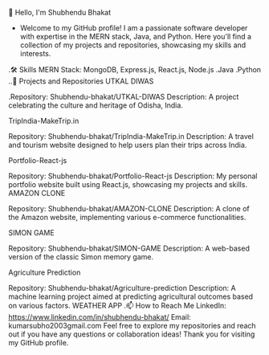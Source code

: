👋 Hello, I'm Shubhendu Bhakat
  - Welcome to my GitHub profile! I am a passionate software developer with expertise in the MERN stack, Java, and Python. Here you'll find a collection of my projects and repositories, showcasing my skills and interests.

.🛠️ Skills
MERN Stack: MongoDB, Express.js, React.js, Node.js
.Java
.Python
..📂 Projects and Repositories
UTKAL DIWAS

.Repository: Shubhendu-bhakat/UTKAL-DIWAS
Description: A project celebrating the culture and heritage of Odisha, India.

TripIndia-MakeTrip.in

Repository: Shubhendu-bhakat/TripIndia-MakeTrip.in
Description: A travel and tourism website designed to help users plan their trips across India.

Portfolio-React-js

Repository: Shubhendu-bhakat/Portfolio-React-js
Description: My personal portfolio website built using React.js, showcasing my projects and skills.
AMAZON CLONE

Repository: Shubhendu-bhakat/AMAZON-CLONE
Description: A clone of the Amazon website, implementing various e-commerce functionalities.

SIMON GAME

Repository: Shubhendu-bhakat/SIMON-GAME
Description: A web-based version of the classic Simon memory game.

Agriculture Prediction

Repository: Shubhendu-bhakat/Agriculture-prediction
Description: A machine learning project aimed at predicting agricultural outcomes based on various factors.
WEATHER APP
.📫 How to Reach Me
LinkedIn: https://www.linkedin.com/in/shubhendu-bhakat/
Email: kumarsubho2003gmail.com
Feel free to explore my repositories and reach out if you have any questions or collaboration ideas! Thank you for visiting my GitHub profile.

<!---
Shubhendu-bhakat/Shubhendu-bhakat is a ✨ special ✨ repository because its `README.md` (this file) appears on your GitHub profile.
You can click the Preview link to take a look at your changes.
--->
